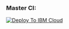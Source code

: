 ### Master CI:
[![Deploy To IBM Cloud](https://console.bluemix.net/devops/graphics/create_toolchain_button.png)](https://console.bluemix.net/devops/setup/deploy/?repository=https://github.com/ccavales3/cedp-toolchain.git&branch=master-ci&env_id=ibm:yp:us-south)
